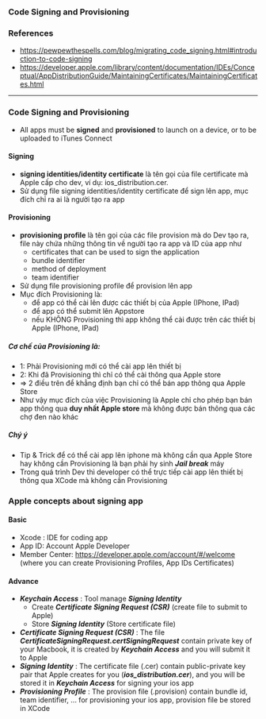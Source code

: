 ### Code Signing and Provisioning
### References
  - https://pewpewthespells.com/blog/migrating_code_signing.html#introduction-to-code-signing
  - https://developer.apple.com/library/content/documentation/IDEs/Conceptual/AppDistributionGuide/MaintainingCertificates/MaintainingCertificates.html


-------------------------------------------

### Code Signing and Provisioning
  - All apps must be **signed** and **provisioned** to launch on a device, or to be uploaded to iTunes Connect

#### Signing
  - **signing identities/identity certificate** là tên gọi của file certificate mà Apple cấp cho dev, ví dụ: ios_distribution.cer.
  - Sử dụng file signing identities/identity certificate để sign lên app, mục đích chỉ ra ai là người tạo ra app
  
#### Provisioning
  - **provisioning profile** là tên gọi của các file provision mà do Dev tạo ra, file này chứa những thông tin về người tạo ra app và ID của app như
     - certificates that can be used to sign the application
     - bundle identifier
     - method of deployment
     - team identifier
  - Sử dụng file provisioning profile để provision lên app
  - Mục đích Provisioning là:
    - để app có thể cài lên được các thiết bị của Apple (IPhone, IPad)
    - để app có thể submit lên Appstore
    - nếu KHÔNG Provisioning thì app không thể cài được trên các thiết bị Apple (IPhone, IPad)

##### Cơ chế của Provisioning là:
 - 1: Phải Provisioning mới có thể cài app lên thiết bị
 - 2: Khi đã Provisioning thì chỉ có thể cài thông qua Apple store
 - => 2 điều trên để khẳng định bạn chỉ có thể bán app thông qua Apple Store
 - Như vậy mục đích của việc Provisioning là Apple chỉ cho phép bạn bán app thông qua **duy nhất Apple store** mà không được bán thông qua các chợ đen nào khác
 
##### Chý ý
 - Tip & Trick để có thể cài app lên iphone mà không cần qua Apple Store hay không cần Provisioning là bạn phải hy sinh ***Jail break*** máy
 - Trong quá trình Dev thì developer có thể trực tiếp cài app lên thiết bị thông qua XCode mà không cần Provisioning
 
### Apple concepts about signing app
#### Basic
  - Xcode : IDE for coding app
  - App ID: Account Apple Developer
  - Member Center: https://developer.apple.com/account/#/welcome (where you can create Provisioning Profiles, App IDs Certificates)
  
#### Advance
  - ***Keychain Access*** : Tool manage ***Signing Identity***
    - Create ***Certificate Signing Request (CSR)*** (create file to submit to Apple)
    - Store ***Signing Identity*** (Store certificate file)
  - ***Certificate Signing Request (CSR)*** : The file ***CertificateSigningRequest.certSigningRequest*** contain private key of your Macbook, it is created by ***Keychain Access*** and you will submit it to Apple
  - ***Signing Identity*** : The certificate file (.cer) contain public-private key pair that Apple creates for you (***ios_distribution.cer***), and you will be stored it in ***Keychain Access*** for signing your ios app
  - ***Provisioning Profile*** : The provision file (.provision) contain bundle id, team identifier, ... for provisioning your ios app, provision file be stored in XCode

